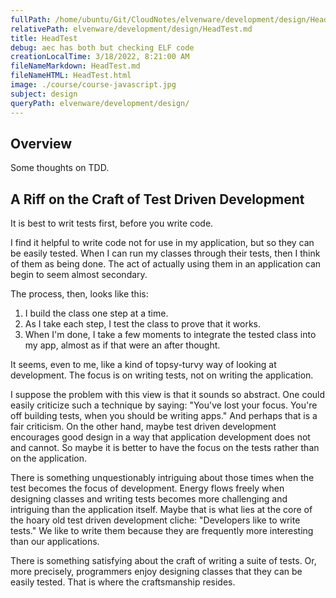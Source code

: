 ```yaml
---
fullPath: /home/ubuntu/Git/CloudNotes/elvenware/development/design/HeadTest.md
relativePath: elvenware/development/design/HeadTest.md
title: HeadTest
debug: aec has both but checking ELF code
creationLocalTime: 3/18/2022, 8:21:00 AM
fileNameMarkdown: HeadTest.md
fileNameHTML: HeadTest.html
image: ./course/course-javascript.jpg
subject: design
queryPath: elvenware/development/design/
---
```


<!-- toc -->
<!-- tocstop -->

<link href="../libs/css/charlie01.css" rel="STYLESHEET" type="TEXT/CSS">

## Overview

Some thoughts on TDD.

## A Riff on the Craft of Test Driven Development

It is best to writ tests first, before you write code.

I find it helpful to write code not for use in my application, but so they can be easily tested. When I can run my classes through their tests, then I think of them as being done. The act of actually using them in an application can begin to seem almost secondary.

The process, then, looks like this:

1.  I build the class one step at a time.
2.  As I take each step, I test the class to prove that it works.
3.  When I'm done, I take a few moments to integrate the tested class into my app, almost as if that were an after thought.

It seems, even to me, like a kind of topsy-turvy way of looking at development. The focus is on writing tests, not on writing the application.

I suppose the problem with this view is that it sounds so abstract. One could easily criticize such a technique by saying: "You've lost your focus. You're off building tests, when you should be writing apps." And perhaps that is a fair criticism. On the other hand, maybe test driven development encourages good design in a way that application development does not and cannot. So maybe it is better to have the focus on the tests rather than on the application.

There is something unquestionably intriguing about those times when the test becomes the focus of development. Energy flows freely when designing classes and writing tests becomes more challenging and intriguing than the application itself. Maybe that is what lies at the core of the hoary old test driven development cliche: "Developers like to write tests." We like to write them because they are frequently more interesting than our applications.

There is something satisfying about the craft of writing a suite of tests. Or, more precisely, programmers enjoy designing classes that they can be easily tested. That is where the craftsmanship resides.

